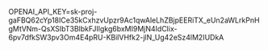 OPENAI_API_KEY=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
